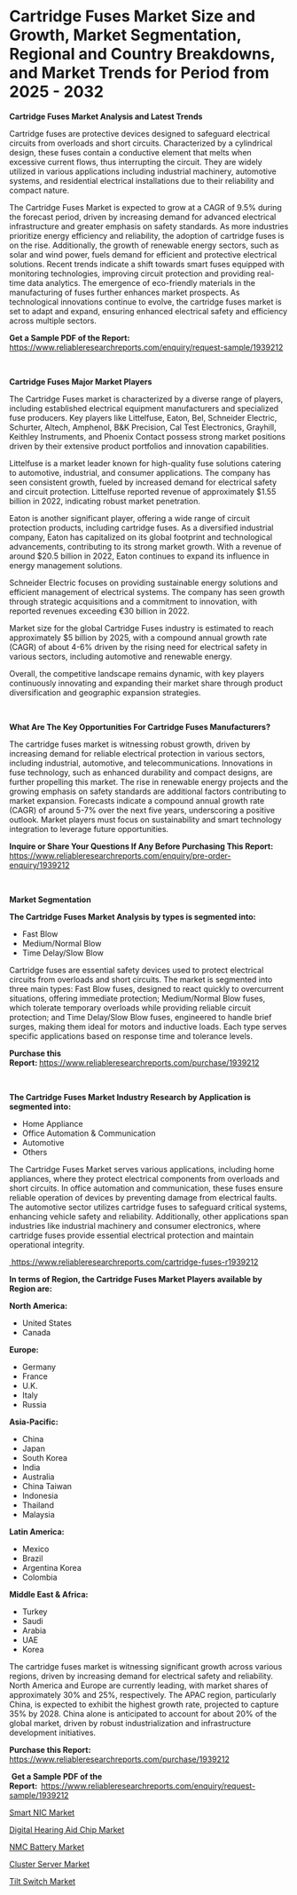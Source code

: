 <p><h1>Cartridge Fuses Market Size and Growth, Market Segmentation, Regional and Country Breakdowns, and Market Trends for Period from 2025 -  2032</h1></p><p><strong>Cartridge Fuses Market Analysis and Latest Trends</strong></p>
<p><p>Cartridge fuses are protective devices designed to safeguard electrical circuits from overloads and short circuits. Characterized by a cylindrical design, these fuses contain a conductive element that melts when excessive current flows, thus interrupting the circuit. They are widely utilized in various applications including industrial machinery, automotive systems, and residential electrical installations due to their reliability and compact nature.</p><p>The Cartridge Fuses Market is expected to grow at a CAGR of 9.5% during the forecast period, driven by increasing demand for advanced electrical infrastructure and greater emphasis on safety standards. As more industries prioritize energy efficiency and reliability, the adoption of cartridge fuses is on the rise. Additionally, the growth of renewable energy sectors, such as solar and wind power, fuels demand for efficient and protective electrical solutions. Recent trends indicate a shift towards smart fuses equipped with monitoring technologies, improving circuit protection and providing real-time data analytics. The emergence of eco-friendly materials in the manufacturing of fuses further enhances market prospects. As technological innovations continue to evolve, the cartridge fuses market is set to adapt and expand, ensuring enhanced electrical safety and efficiency across multiple sectors.</p></p>
<p><strong>Get a Sample PDF of the Report:&nbsp;</strong> <a href="https://www.reliableresearchreports.com/enquiry/request-sample/1939212?utm_campaign=113&utm_medium=2&utm_source=Github&utm_content=ia&utm_term=11022025&utm_id=cartridge-fuses">https://www.reliableresearchreports.com/enquiry/request-sample/1939212</a></p>
<p>&nbsp;</p>
<p><strong>Cartridge Fuses Major Market Players</strong></p>
<p><p>The Cartridge Fuses market is characterized by a diverse range of players, including established electrical equipment manufacturers and specialized fuse producers. Key players like Littelfuse, Eaton, Bel, Schneider Electric, Schurter, Altech, Amphenol, B&K Precision, Cal Test Electronics, Grayhill, Keithley Instruments, and Phoenix Contact possess strong market positions driven by their extensive product portfolios and innovation capabilities.</p><p>Littelfuse is a market leader known for high-quality fuse solutions catering to automotive, industrial, and consumer applications. The company has seen consistent growth, fueled by increased demand for electrical safety and circuit protection. Littelfuse reported revenue of approximately $1.55 billion in 2022, indicating robust market penetration.</p><p>Eaton is another significant player, offering a wide range of circuit protection products, including cartridge fuses. As a diversified industrial company, Eaton has capitalized on its global footprint and technological advancements, contributing to its strong market growth. With a revenue of around $20.5 billion in 2022, Eaton continues to expand its influence in energy management solutions.</p><p>Schneider Electric focuses on providing sustainable energy solutions and efficient management of electrical systems. The company has seen growth through strategic acquisitions and a commitment to innovation, with reported revenues exceeding €30 billion in 2022.</p><p>Market size for the global Cartridge Fuses industry is estimated to reach approximately $5 billion by 2025, with a compound annual growth rate (CAGR) of about 4-6% driven by the rising need for electrical safety in various sectors, including automotive and renewable energy.</p><p>Overall, the competitive landscape remains dynamic, with key players continuously innovating and expanding their market share through product diversification and geographic expansion strategies.</p></p>
<p>&nbsp;</p>
<p><strong>What Are The Key Opportunities For Cartridge Fuses Manufacturers?</strong></p>
<p><p>The cartridge fuses market is witnessing robust growth, driven by increasing demand for reliable electrical protection in various sectors, including industrial, automotive, and telecommunications. Innovations in fuse technology, such as enhanced durability and compact designs, are further propelling this market. The rise in renewable energy projects and the growing emphasis on safety standards are additional factors contributing to market expansion. Forecasts indicate a compound annual growth rate (CAGR) of around 5-7% over the next five years, underscoring a positive outlook. Market players must focus on sustainability and smart technology integration to leverage future opportunities.</p></p>
<p><strong>Inquire or Share Your Questions If Any Before Purchasing This Report:</strong> <a href="https://www.reliableresearchreports.com/enquiry/pre-order-enquiry/1939212?utm_campaign=113&utm_medium=2&utm_source=Github&utm_content=ia&utm_term=11022025&utm_id=cartridge-fuses">https://www.reliableresearchreports.com/enquiry/pre-order-enquiry/1939212</a></p>
<p>&nbsp;</p>
<p><strong>Market Segmentation</strong></p>
<p><strong>The Cartridge Fuses Market Analysis by types is segmented into:</strong></p>
<p><ul><li>Fast Blow</li><li>Medium/Normal Blow</li><li>Time Delay/Slow Blow</li></ul></p>
<p><p>Cartridge fuses are essential safety devices used to protect electrical circuits from overloads and short circuits. The market is segmented into three main types: Fast Blow fuses, designed to react quickly to overcurrent situations, offering immediate protection; Medium/Normal Blow fuses, which tolerate temporary overloads while providing reliable circuit protection; and Time Delay/Slow Blow fuses, engineered to handle brief surges, making them ideal for motors and inductive loads. Each type serves specific applications based on response time and tolerance levels.</p></p>
<p><strong>Purchase this Report:&nbsp;</strong><a href="https://www.reliableresearchreports.com/purchase/1939212?utm_campaign=113&utm_medium=2&utm_source=Github&utm_content=ia&utm_term=11022025&utm_id=cartridge-fuses">https://www.reliableresearchreports.com/purchase/1939212</a></p>
<p>&nbsp;</p>
<p><strong>The Cartridge Fuses Market Industry Research by Application is segmented into:</strong></p>
<p><ul><li>Home Appliance</li><li>Office Automation & Communication</li><li>Automotive</li><li>Others</li></ul></p>
<p><p>The Cartridge Fuses Market serves various applications, including home appliances, where they protect electrical components from overloads and short circuits. In office automation and communication, these fuses ensure reliable operation of devices by preventing damage from electrical faults. The automotive sector utilizes cartridge fuses to safeguard critical systems, enhancing vehicle safety and reliability. Additionally, other applications span industries like industrial machinery and consumer electronics, where cartridge fuses provide essential electrical protection and maintain operational integrity.</p></p>
<p><a href="https://www.reliableresearchreports.com/cartridge-fuses-r1939212?utm_campaign=113&utm_medium=2&utm_source=Github&utm_content=ia&utm_term=11022025&utm_id=cartridge-fuses">&nbsp;https://www.reliableresearchreports.com/cartridge-fuses-r1939212</a></p>
<p><strong>In terms of Region, the Cartridge Fuses Market Players available by Region are:</strong></p>
<p>
    <p> <strong> North America: </strong>
        <ul>
            <li>United States</li>
            <li>Canada</li>
        </ul>
        </p> 
    <p> <strong> Europe: </strong>
        <ul>
            <li>Germany</li>
            <li>France</li>
            <li>U.K.</li>
            <li>Italy</li>
            <li>Russia</li>
        </ul>
        </p> 
    <p> <strong> Asia-Pacific: </strong>
        <ul>
            <li>China</li>
            <li>Japan</li>
            <li>South Korea</li>
            <li>India</li>
            <li>Australia</li>
            <li>China Taiwan</li>
            <li>Indonesia</li>
            <li>Thailand</li>
            <li>Malaysia</li>
        </ul>
        </p> 
    <p> <strong> Latin America: </strong>
        <ul>
            <li>Mexico</li>
            <li>Brazil</li>
            <li>Argentina Korea</li>
            <li>Colombia</li>
        </ul>
        </p> 
    <p> <strong> Middle East & Africa: </strong>
        <ul>
            <li>Turkey</li>
            <li>Saudi</li>
            <li>Arabia</li>
            <li>UAE</li>
            <li>Korea</li>
        </ul>
    </p>
    </p>
<p><p>The cartridge fuses market is witnessing significant growth across various regions, driven by increasing demand for electrical safety and reliability. North America and Europe are currently leading, with market shares of approximately 30% and 25%, respectively. The APAC region, particularly China, is expected to exhibit the highest growth rate, projected to capture 35% by 2028. China alone is anticipated to account for about 20% of the global market, driven by robust industrialization and infrastructure development initiatives.</p></p>
<p><strong>Purchase this Report: </strong><a href="https://www.reliableresearchreports.com/purchase/1939212?utm_campaign=113&utm_medium=2&utm_source=Github&utm_content=ia&utm_term=11022025&utm_id=cartridge-fuses">https://www.reliableresearchreports.com/purchase/1939212</a></p>
<p>&nbsp;<strong>Get a Sample PDF of the Report:&nbsp;&nbsp;</strong><a href="https://www.reliableresearchreports.com/enquiry/request-sample/1939212?utm_campaign=113&utm_medium=2&utm_source=Github&utm_content=ia&utm_term=11022025&utm_id=cartridge-fuses">https://www.reliableresearchreports.com/enquiry/request-sample/1939212</a></p>
<p><strong></strong></p>
<p><p><a href="https://github.com/shewlisapsai/Market-Research-Report-List-1/blob/main/smart-nic-market.md?utm_campaign=113&utm_medium=2&utm_source=Github&utm_content=ia&utm_term=11022025&utm_id=cartridge-fuses">Smart NIC Market</a></p><p><a href="https://github.com/benhaeneye/Market-Research-Report-List-1/blob/main/digital-hearing-aid-chip-market.md?utm_campaign=113&utm_medium=2&utm_source=Github&utm_content=ia&utm_term=11022025&utm_id=cartridge-fuses">Digital Hearing Aid Chip Market</a></p><p><a href="https://github.com/chikenmhamdi/Market-Research-Report-List-1/blob/main/nmc-battery-market.md?utm_campaign=113&utm_medium=2&utm_source=Github&utm_content=ia&utm_term=11022025&utm_id=cartridge-fuses">NMC Battery Market</a></p><p><a href="https://github.com/hunanuzmez/Market-Research-Report-List-1/blob/main/cluster-server-market.md?utm_campaign=113&utm_medium=2&utm_source=Github&utm_content=ia&utm_term=11022025&utm_id=cartridge-fuses">Cluster Server Market</a></p><p><a href="https://github.com/mriwacraane/Market-Research-Report-List-1/blob/main/tilt-switch-market.md?utm_campaign=113&utm_medium=2&utm_source=Github&utm_content=ia&utm_term=11022025&utm_id=cartridge-fuses">Tilt Switch Market</a></p></p>